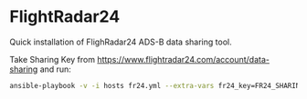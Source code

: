 FlightRadar24
=============

Quick installation of FlighRadar24 ADS-B data sharing tool.

Take Sharing Key from https://www.flightradar24.com/account/data-sharing and run:

```bash
ansible-playbook -v -i hosts fr24.yml --extra-vars fr24_key=FR24_SHARING_KEY
```


